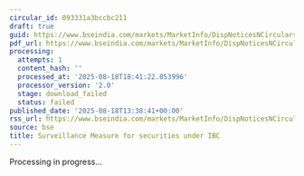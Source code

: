 ```yaml
---
circular_id: 093331a3bccbc211
draft: true
guid: https://www.bseindia.com/markets/MarketInfo/DispNoticesNCirculars.aspx?Noticeid={A9226AC2-77D1-455D-AEBD-52A699F52F9A}&noticeno=20250818-52&dt=08/18/2025&icount=52&totcount=77&flag=0
pdf_url: https://www.bseindia.com/markets/MarketInfo/DispNoticesNCirculars.aspx?Noticeid={A9226AC2-77D1-455D-AEBD-52A699F52F9A}&noticeno=20250818-52&dt=08/18/2025&icount=52&totcount=77&flag=0
processing:
  attempts: 1
  content_hash: ''
  processed_at: '2025-08-18T18:41:22.853996'
  processor_version: '2.0'
  stage: download_failed
  status: failed
published_date: '2025-08-18T13:38:41+00:00'
rss_url: https://www.bseindia.com/markets/MarketInfo/DispNoticesNCirculars.aspx?Noticeid={A9226AC2-77D1-455D-AEBD-52A699F52F9A}&noticeno=20250818-52&dt=08/18/2025&icount=52&totcount=77&flag=0
source: bse
title: Surveillance Measure for securities under IBC
---
```


Processing in progress...